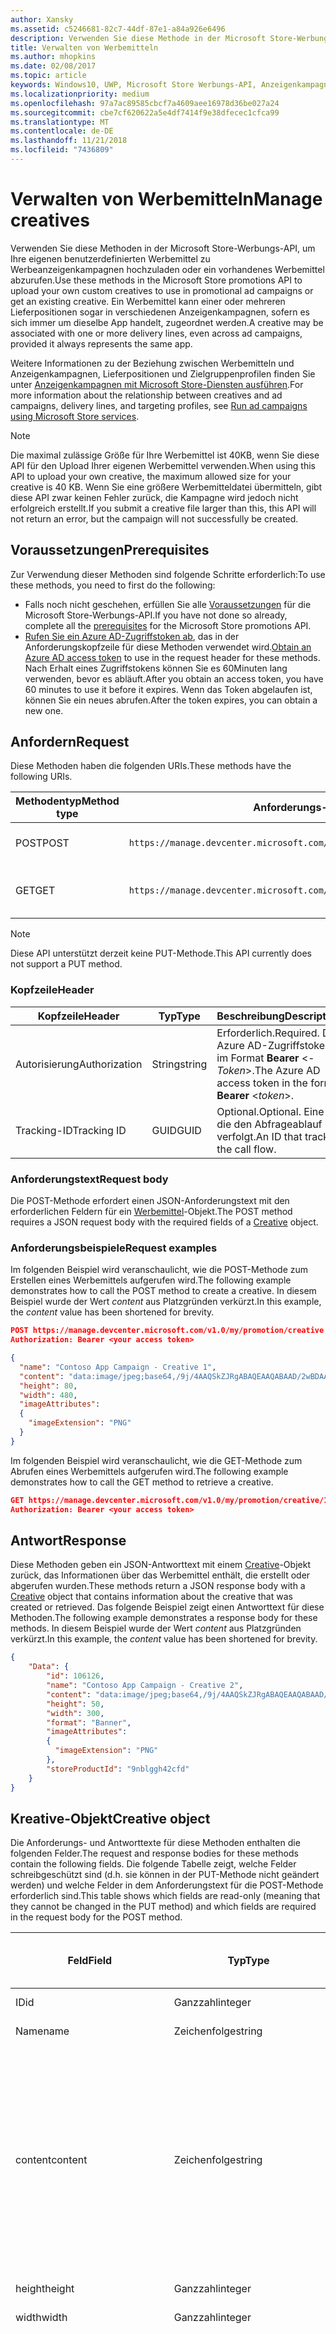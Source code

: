 ```yaml
---
author: Xansky
ms.assetid: c5246681-82c7-44df-87e1-a84a926e6496
description: Verwenden Sie diese Methode in der Microsoft Store-Werbungs-API, um Werbemittel für Werbeanzeigenkampagnen zu verwalten.
title: Verwalten von Werbemitteln
ms.author: mhopkins
ms.date: 02/08/2017
ms.topic: article
keywords: Windows10, UWP, Microsoft Store Werbungs-API, Anzeigenkampagnen
ms.localizationpriority: medium
ms.openlocfilehash: 97a7ac89585cbcf7a4609aee16978d36be027a24
ms.sourcegitcommit: cbe7cf620622a5e4df7414f9e38dfecec1cfca99
ms.translationtype: MT
ms.contentlocale: de-DE
ms.lasthandoff: 11/21/2018
ms.locfileid: "7436809"
---
```

# <a name="manage-creatives"></a><span data-ttu-id="d76ab-104">Verwalten von Werbemitteln</span><span class="sxs-lookup"><span data-stu-id="d76ab-104">Manage creatives</span></span>

<span data-ttu-id="d76ab-105">Verwenden Sie diese Methoden in der Microsoft Store-Werbungs-API, um Ihre eigenen benutzerdefinierten Werbemittel zu Werbeanzeigenkampagnen hochzuladen oder ein vorhandenes Werbemittel abzurufen.</span><span class="sxs-lookup"><span data-stu-id="d76ab-105">Use these methods in the Microsoft Store promotions API to upload your own custom creatives to use in promotional ad campaigns or get an existing creative.</span></span> <span data-ttu-id="d76ab-106">Ein Werbemittel kann einer oder mehreren Lieferpositionen sogar in verschiedenen Anzeigenkampagnen, sofern es sich immer um dieselbe App handelt, zugeordnet werden.</span><span class="sxs-lookup"><span data-stu-id="d76ab-106">A creative may be associated with one or more delivery lines, even across ad campaigns, provided it always represents the same app.</span></span>

<span data-ttu-id="d76ab-107">Weitere Informationen zu der Beziehung zwischen Werbemitteln und Anzeigenkampagnen, Lieferpositionen und Zielgruppenprofilen finden Sie unter [Anzeigenkampagnen mit Microsoft Store-Diensten ausführen](run-ad-campaigns-using-windows-store-services.md#call-the-windows-store-promotions-api).</span><span class="sxs-lookup"><span data-stu-id="d76ab-107">For more information about the relationship between creatives and ad campaigns, delivery lines, and targeting profiles, see [Run ad campaigns using Microsoft Store services](run-ad-campaigns-using-windows-store-services.md#call-the-windows-store-promotions-api).</span></span>

> [!NOTE]
> <span data-ttu-id="d76ab-108">Die maximal zulässige Größe für Ihre Werbemittel ist 40KB, wenn Sie diese API für den Upload Ihrer eigenen Werbemittel verwenden.</span><span class="sxs-lookup"><span data-stu-id="d76ab-108">When using this API to upload your own creative, the maximum allowed size for your creative is 40 KB.</span></span> <span data-ttu-id="d76ab-109">Wenn Sie eine größere Werbemitteldatei übermitteln, gibt diese API zwar keinen Fehler zurück, die Kampagne wird jedoch nicht erfolgreich erstellt.</span><span class="sxs-lookup"><span data-stu-id="d76ab-109">If you submit a creative file larger than this, this API will not return an error, but the campaign will not successfully be created.</span></span>

## <a name="prerequisites"></a><span data-ttu-id="d76ab-110">Voraussetzungen</span><span class="sxs-lookup"><span data-stu-id="d76ab-110">Prerequisites</span></span>

<span data-ttu-id="d76ab-111">Zur Verwendung dieser Methoden sind folgende Schritte erforderlich:</span><span class="sxs-lookup"><span data-stu-id="d76ab-111">To use these methods, you need to first do the following:</span></span>

* <span data-ttu-id="d76ab-112">Falls noch nicht geschehen, erfüllen Sie alle [Voraussetzungen](run-ad-campaigns-using-windows-store-services.md#prerequisites) für die Microsoft Store-Werbungs-API.</span><span class="sxs-lookup"><span data-stu-id="d76ab-112">If you have not done so already, complete all the [prerequisites](run-ad-campaigns-using-windows-store-services.md#prerequisites) for the Microsoft Store promotions API.</span></span>
* <span data-ttu-id="d76ab-113">[Rufen Sie ein Azure AD-Zugriffstoken ab](run-ad-campaigns-using-windows-store-services.md#obtain-an-azure-ad-access-token), das in der Anforderungskopfzeile für diese Methoden verwendet wird.</span><span class="sxs-lookup"><span data-stu-id="d76ab-113">[Obtain an Azure AD access token](run-ad-campaigns-using-windows-store-services.md#obtain-an-azure-ad-access-token) to use in the request header for these methods.</span></span> <span data-ttu-id="d76ab-114">Nach Erhalt eines Zugriffstokens können Sie es 60Minuten lang verwenden, bevor es abläuft.</span><span class="sxs-lookup"><span data-stu-id="d76ab-114">After you obtain an access token, you have 60 minutes to use it before it expires.</span></span> <span data-ttu-id="d76ab-115">Wenn das Token abgelaufen ist, können Sie ein neues abrufen.</span><span class="sxs-lookup"><span data-stu-id="d76ab-115">After the token expires, you can obtain a new one.</span></span>


## <a name="request"></a><span data-ttu-id="d76ab-116">Anfordern</span><span class="sxs-lookup"><span data-stu-id="d76ab-116">Request</span></span>

<span data-ttu-id="d76ab-117">Diese Methoden haben die folgenden URIs.</span><span class="sxs-lookup"><span data-stu-id="d76ab-117">These methods have the following URIs.</span></span>

| <span data-ttu-id="d76ab-118">Methodentyp</span><span class="sxs-lookup"><span data-stu-id="d76ab-118">Method type</span></span> | <span data-ttu-id="d76ab-119">Anforderungs-URI</span><span class="sxs-lookup"><span data-stu-id="d76ab-119">Request URI</span></span>     |  <span data-ttu-id="d76ab-120">Beschreibung</span><span class="sxs-lookup"><span data-stu-id="d76ab-120">Description</span></span>  |
|--------|-----------------------------|---------------|
| <span data-ttu-id="d76ab-121">POST</span><span class="sxs-lookup"><span data-stu-id="d76ab-121">POST</span></span>   | ```https://manage.devcenter.microsoft.com/v1.0/my/promotion/creative``` |  <span data-ttu-id="d76ab-122">Erstellt ein neues Werbemittel.</span><span class="sxs-lookup"><span data-stu-id="d76ab-122">Creates a new creative.</span></span>  |
| <span data-ttu-id="d76ab-123">GET</span><span class="sxs-lookup"><span data-stu-id="d76ab-123">GET</span></span>    | ```https://manage.devcenter.microsoft.com/v1.0/my/promotion/creative/{creativeId}``` |  <span data-ttu-id="d76ab-124">Ruft das durch *CreativeId* angegebene Werbemittel ab.</span><span class="sxs-lookup"><span data-stu-id="d76ab-124">Gets the creative specified by *creativeId*.</span></span>  |

> [!NOTE]
> <span data-ttu-id="d76ab-125">Diese API unterstützt derzeit keine PUT-Methode.</span><span class="sxs-lookup"><span data-stu-id="d76ab-125">This API currently does not support a PUT method.</span></span>


### <a name="header"></a><span data-ttu-id="d76ab-126">Kopfzeile</span><span class="sxs-lookup"><span data-stu-id="d76ab-126">Header</span></span>

| <span data-ttu-id="d76ab-127">Kopfzeile</span><span class="sxs-lookup"><span data-stu-id="d76ab-127">Header</span></span>        | <span data-ttu-id="d76ab-128">Typ</span><span class="sxs-lookup"><span data-stu-id="d76ab-128">Type</span></span>   | <span data-ttu-id="d76ab-129">Beschreibung</span><span class="sxs-lookup"><span data-stu-id="d76ab-129">Description</span></span>         |
|---------------|--------|---------------------|
| <span data-ttu-id="d76ab-130">Autorisierung</span><span class="sxs-lookup"><span data-stu-id="d76ab-130">Authorization</span></span> | <span data-ttu-id="d76ab-131">String</span><span class="sxs-lookup"><span data-stu-id="d76ab-131">string</span></span> | <span data-ttu-id="d76ab-132">Erforderlich.</span><span class="sxs-lookup"><span data-stu-id="d76ab-132">Required.</span></span> <span data-ttu-id="d76ab-133">Das Azure AD-Zugriffstoken im Format **Bearer** &lt;*-Token*&gt;.</span><span class="sxs-lookup"><span data-stu-id="d76ab-133">The Azure AD access token in the form **Bearer** &lt;*token*&gt;.</span></span> |
| <span data-ttu-id="d76ab-134">Tracking-ID</span><span class="sxs-lookup"><span data-stu-id="d76ab-134">Tracking ID</span></span>   | <span data-ttu-id="d76ab-135">GUID</span><span class="sxs-lookup"><span data-stu-id="d76ab-135">GUID</span></span>   | <span data-ttu-id="d76ab-136">Optional.</span><span class="sxs-lookup"><span data-stu-id="d76ab-136">Optional.</span></span> <span data-ttu-id="d76ab-137">Eine ID, die den Abfrageablauf verfolgt.</span><span class="sxs-lookup"><span data-stu-id="d76ab-137">An ID that tracks the call flow.</span></span>                                  |


### <a name="request-body"></a><span data-ttu-id="d76ab-138">Anforderungstext</span><span class="sxs-lookup"><span data-stu-id="d76ab-138">Request body</span></span>

<span data-ttu-id="d76ab-139">Die POST-Methode erfordert einen JSON-Anforderungstext mit den erforderlichen Feldern für ein [Werbemittel](#creative)-Objekt.</span><span class="sxs-lookup"><span data-stu-id="d76ab-139">The POST method requires a JSON request body with the required fields of a [Creative](#creative) object.</span></span>


### <a name="request-examples"></a><span data-ttu-id="d76ab-140">Anforderungsbeispiele</span><span class="sxs-lookup"><span data-stu-id="d76ab-140">Request examples</span></span>

<span data-ttu-id="d76ab-141">Im folgenden Beispiel wird veranschaulicht, wie die POST-Methode zum Erstellen eines Werbemittels aufgerufen wird.</span><span class="sxs-lookup"><span data-stu-id="d76ab-141">The following example demonstrates how to call the POST method to create a creative.</span></span> <span data-ttu-id="d76ab-142">In diesem Beispiel wurde der Wert *content* aus Platzgründen verkürzt.</span><span class="sxs-lookup"><span data-stu-id="d76ab-142">In this example, the *content* value has been shortened for brevity.</span></span>

```json
POST https://manage.devcenter.microsoft.com/v1.0/my/promotion/creative HTTP/1.1
Authorization: Bearer <your access token>

{
  "name": "Contoso App Campaign - Creative 1",
  "content": "data:image/jpeg;base64,/9j/4AAQSkZJRgABAQEAAQABAAD/2wBDAAgGB...other base64 data shortened for brevity...",
  "height": 80,
  "width": 480,
  "imageAttributes":
  {
    "imageExtension": "PNG"
  }
}
```

<span data-ttu-id="d76ab-143">Im folgenden Beispiel wird veranschaulicht, wie die GET-Methode zum Abrufen eines Werbemittels aufgerufen wird.</span><span class="sxs-lookup"><span data-stu-id="d76ab-143">The following example demonstrates how to call the GET method to retrieve a creative.</span></span>

```json
GET https://manage.devcenter.microsoft.com/v1.0/my/promotion/creative/106851  HTTP/1.1
Authorization: Bearer <your access token>
```


## <a name="response"></a><span data-ttu-id="d76ab-144">Antwort</span><span class="sxs-lookup"><span data-stu-id="d76ab-144">Response</span></span>

<span data-ttu-id="d76ab-145">Diese Methoden geben ein JSON-Antworttext mit einem [Creative](#creative)-Objekt zurück, das Informationen über das Werbemittel enthält, die erstellt oder abgerufen wurden.</span><span class="sxs-lookup"><span data-stu-id="d76ab-145">These methods return a JSON response body with a [Creative](#creative) object that contains information about the creative that was created or retrieved.</span></span> <span data-ttu-id="d76ab-146">Das folgende Beispiel zeigt einen Antworttext für diese Methoden.</span><span class="sxs-lookup"><span data-stu-id="d76ab-146">The following example demonstrates a response body for these methods.</span></span> <span data-ttu-id="d76ab-147">In diesem Beispiel wurde der Wert *content* aus Platzgründen verkürzt.</span><span class="sxs-lookup"><span data-stu-id="d76ab-147">In this example, the *content* value has been shortened for brevity.</span></span>

```json
{
    "Data": {
        "id": 106126,
        "name": "Contoso App Campaign - Creative 2",
        "content": "data:image/jpeg;base64,/9j/4AAQSkZJRgABAQEAAQABAAD/2wBDAAgGB...other base64 data shortened for brevity...",
        "height": 50,
        "width": 300,
        "format": "Banner",
        "imageAttributes":
        {
          "imageExtension": "PNG"
        },
        "storeProductId": "9nblggh42cfd"
    }
}
```


<span id="creative"/>

## <a name="creative-object"></a><span data-ttu-id="d76ab-148">Kreative-Objekt</span><span class="sxs-lookup"><span data-stu-id="d76ab-148">Creative object</span></span>

<span data-ttu-id="d76ab-149">Die Anforderungs- und Antworttexte für diese Methoden enthalten die folgenden Felder.</span><span class="sxs-lookup"><span data-stu-id="d76ab-149">The request and response bodies for these methods contain the following fields.</span></span> <span data-ttu-id="d76ab-150">Die folgende Tabelle zeigt, welche Felder schreibgeschützt sind (d.h. sie können in der PUT-Methode nicht geändert werden) und welche Felder in dem Anforderungstext für die POST-Methode erforderlich sind.</span><span class="sxs-lookup"><span data-stu-id="d76ab-150">This table shows which fields are read-only (meaning that they cannot be changed in the PUT method) and which fields are required in the request body for the POST method.</span></span>

| <span data-ttu-id="d76ab-151">Feld</span><span class="sxs-lookup"><span data-stu-id="d76ab-151">Field</span></span>        | <span data-ttu-id="d76ab-152">Typ</span><span class="sxs-lookup"><span data-stu-id="d76ab-152">Type</span></span>   |  <span data-ttu-id="d76ab-153">Beschreibung</span><span class="sxs-lookup"><span data-stu-id="d76ab-153">Description</span></span>      |  <span data-ttu-id="d76ab-154">Schreibgeschützt</span><span class="sxs-lookup"><span data-stu-id="d76ab-154">Read only</span></span>  | <span data-ttu-id="d76ab-155">Standard</span><span class="sxs-lookup"><span data-stu-id="d76ab-155">Default</span></span>  |  <span data-ttu-id="d76ab-156">Erforderlich für POST</span><span class="sxs-lookup"><span data-stu-id="d76ab-156">Required for POST</span></span> |  
|--------------|--------|---------------|------|-------------|------------|
|  <span data-ttu-id="d76ab-157">ID</span><span class="sxs-lookup"><span data-stu-id="d76ab-157">id</span></span>   |  <span data-ttu-id="d76ab-158">Ganzzahl</span><span class="sxs-lookup"><span data-stu-id="d76ab-158">integer</span></span>   |  <span data-ttu-id="d76ab-159">Die ID des Werbemittels.</span><span class="sxs-lookup"><span data-stu-id="d76ab-159">The ID of the creative.</span></span>     |   <span data-ttu-id="d76ab-160">Ja</span><span class="sxs-lookup"><span data-stu-id="d76ab-160">Yes</span></span>    |      |    <span data-ttu-id="d76ab-161">Nein</span><span class="sxs-lookup"><span data-stu-id="d76ab-161">No</span></span>   |       
|  <span data-ttu-id="d76ab-162">Name</span><span class="sxs-lookup"><span data-stu-id="d76ab-162">name</span></span>   |  <span data-ttu-id="d76ab-163">Zeichenfolge</span><span class="sxs-lookup"><span data-stu-id="d76ab-163">string</span></span>   |   <span data-ttu-id="d76ab-164">Name des Werbemittels.</span><span class="sxs-lookup"><span data-stu-id="d76ab-164">The name of the creative.</span></span>    |    <span data-ttu-id="d76ab-165">Nein</span><span class="sxs-lookup"><span data-stu-id="d76ab-165">No</span></span>   |      |  <span data-ttu-id="d76ab-166">Ja</span><span class="sxs-lookup"><span data-stu-id="d76ab-166">Yes</span></span>     |       
|  <span data-ttu-id="d76ab-167">content</span><span class="sxs-lookup"><span data-stu-id="d76ab-167">content</span></span>   |  <span data-ttu-id="d76ab-168">Zeichenfolge</span><span class="sxs-lookup"><span data-stu-id="d76ab-168">string</span></span>   |  <span data-ttu-id="d76ab-169">Der Inhalt des Werbemittel-Image im Base64-codierten Format.</span><span class="sxs-lookup"><span data-stu-id="d76ab-169">The content of the creative image, in Base64-encoded format.</span></span><br/><br/><span data-ttu-id="d76ab-170">**Hinweis:**&nbsp;&nbsp;Die maximal zulässige Größe der Werbemitteldatei beträgt 40KB.</span><span class="sxs-lookup"><span data-stu-id="d76ab-170">**Note**&nbsp;&nbsp;The maximum allowed size for your creative is 40 KB.</span></span> <span data-ttu-id="d76ab-171">Wenn Sie eine größere Werbemitteldatei übermitteln, gibt diese API zwar keinen Fehler zurück, die Kampagne wird jedoch nicht erfolgreich erstellt.</span><span class="sxs-lookup"><span data-stu-id="d76ab-171">If you submit a creative file larger than this, this API will not return an error, but the campaign will not successfully be created.</span></span>     |  <span data-ttu-id="d76ab-172">Nein</span><span class="sxs-lookup"><span data-stu-id="d76ab-172">No</span></span>     |      |   <span data-ttu-id="d76ab-173">Ja</span><span class="sxs-lookup"><span data-stu-id="d76ab-173">Yes</span></span>    |       
|  <span data-ttu-id="d76ab-174">height</span><span class="sxs-lookup"><span data-stu-id="d76ab-174">height</span></span>   |  <span data-ttu-id="d76ab-175">Ganzzahl</span><span class="sxs-lookup"><span data-stu-id="d76ab-175">integer</span></span>   |   <span data-ttu-id="d76ab-176">Die Höhe des Werbemittels.</span><span class="sxs-lookup"><span data-stu-id="d76ab-176">The height of the creative.</span></span>    |    <span data-ttu-id="d76ab-177">Nein</span><span class="sxs-lookup"><span data-stu-id="d76ab-177">No</span></span>    |      |   <span data-ttu-id="d76ab-178">Ja</span><span class="sxs-lookup"><span data-stu-id="d76ab-178">Yes</span></span>    |       
|  <span data-ttu-id="d76ab-179">width</span><span class="sxs-lookup"><span data-stu-id="d76ab-179">width</span></span>   |  <span data-ttu-id="d76ab-180">Ganzzahl</span><span class="sxs-lookup"><span data-stu-id="d76ab-180">integer</span></span>   |  <span data-ttu-id="d76ab-181">Die Breite des Werbemittels.</span><span class="sxs-lookup"><span data-stu-id="d76ab-181">The width of the creative.</span></span>     |  <span data-ttu-id="d76ab-182">Nein</span><span class="sxs-lookup"><span data-stu-id="d76ab-182">No</span></span>    |     |    <span data-ttu-id="d76ab-183">Ja</span><span class="sxs-lookup"><span data-stu-id="d76ab-183">Yes</span></span>   |       
|  <span data-ttu-id="d76ab-184">landingUrl</span><span class="sxs-lookup"><span data-stu-id="d76ab-184">landingUrl</span></span>   |  <span data-ttu-id="d76ab-185">Zeichenfolge</span><span class="sxs-lookup"><span data-stu-id="d76ab-185">string</span></span>   |  <span data-ttu-id="d76ab-186">Wenn Sie für die Messung von Installationsanalysen für Ihre App einen Kampagnenachverfolgungsdienst wie Kochava, AppsFlyer oder Tune verwenden, weisen Sie die Nachverfolgungs-URL in diesem Feld zu, wenn Sie die POST-Methode aufrufen (wenn angegeben; dieser Wert muss ein gültiger URI sein).</span><span class="sxs-lookup"><span data-stu-id="d76ab-186">If you are using a campaign tracking service such as Kochava, AppsFlyer or Tune to measure install analytics for your app, assign your tracking URL in this field when you call the POST method (if specified, this value must be a valid URI).</span></span> <span data-ttu-id="d76ab-187">Wenn Sie keinen Kampagnennachverfolgungsdienst verwenden, lassen Sie diesen Wert beim Aufruf der POST-Methode aus. (In diesem Fall wird diese URL automatisch erstellt.)</span><span class="sxs-lookup"><span data-stu-id="d76ab-187">If you are not using a campaign tracking service, omit this value when you call the POST method (in this case, this URL will be created automatically).</span></span>   |  <span data-ttu-id="d76ab-188">Nein</span><span class="sxs-lookup"><span data-stu-id="d76ab-188">No</span></span>    |     |   <span data-ttu-id="d76ab-189">Ja</span><span class="sxs-lookup"><span data-stu-id="d76ab-189">Yes</span></span>    |       
|  <span data-ttu-id="d76ab-190">format</span><span class="sxs-lookup"><span data-stu-id="d76ab-190">format</span></span>   |  <span data-ttu-id="d76ab-191">Zeichenfolge</span><span class="sxs-lookup"><span data-stu-id="d76ab-191">string</span></span>   |   <span data-ttu-id="d76ab-192">Das Anzeigenformat.</span><span class="sxs-lookup"><span data-stu-id="d76ab-192">The ad format.</span></span> <span data-ttu-id="d76ab-193">Zurzeit ist **Banner** der einzige Wert, der unterstützt wird.</span><span class="sxs-lookup"><span data-stu-id="d76ab-193">Currently, the only supported value is **Banner**.</span></span>    |   <span data-ttu-id="d76ab-194">Nein</span><span class="sxs-lookup"><span data-stu-id="d76ab-194">No</span></span>    |  <span data-ttu-id="d76ab-195">Banner</span><span class="sxs-lookup"><span data-stu-id="d76ab-195">Banner</span></span>   |  <span data-ttu-id="d76ab-196">Nein</span><span class="sxs-lookup"><span data-stu-id="d76ab-196">No</span></span>     |       
|  <span data-ttu-id="d76ab-197">imageAttributes</span><span class="sxs-lookup"><span data-stu-id="d76ab-197">imageAttributes</span></span>   | [<span data-ttu-id="d76ab-198">ImageAttributes</span><span class="sxs-lookup"><span data-stu-id="d76ab-198">ImageAttributes</span></span>](#image-attributes)    |   <span data-ttu-id="d76ab-199">Stellt Attribute für das Werbemittel bereit.</span><span class="sxs-lookup"><span data-stu-id="d76ab-199">Provides attributes for the creative.</span></span>     |   <span data-ttu-id="d76ab-200">Nein</span><span class="sxs-lookup"><span data-stu-id="d76ab-200">No</span></span>    |      |   <span data-ttu-id="d76ab-201">Ja</span><span class="sxs-lookup"><span data-stu-id="d76ab-201">Yes</span></span>    |       
|  <span data-ttu-id="d76ab-202">storeProductId</span><span class="sxs-lookup"><span data-stu-id="d76ab-202">storeProductId</span></span>   |  <span data-ttu-id="d76ab-203">String</span><span class="sxs-lookup"><span data-stu-id="d76ab-203">string</span></span>   |   <span data-ttu-id="d76ab-204">Die [Store-ID](in-app-purchases-and-trials.md#store-ids) der App, der diese Anzeigenkampagne zugeordnet ist.</span><span class="sxs-lookup"><span data-stu-id="d76ab-204">The [Store ID](in-app-purchases-and-trials.md#store-ids) for the app that this ad campaign is associated with.</span></span> <span data-ttu-id="d76ab-205">Ein Beispiel für eine Store-ID eines Produkts ist 9nblggh42cfd.</span><span class="sxs-lookup"><span data-stu-id="d76ab-205">An example Store ID for a product is 9nblggh42cfd.</span></span>    |   <span data-ttu-id="d76ab-206">Nein</span><span class="sxs-lookup"><span data-stu-id="d76ab-206">No</span></span>    |    |  <span data-ttu-id="d76ab-207">Nein</span><span class="sxs-lookup"><span data-stu-id="d76ab-207">No</span></span>     |   |  


<span id="image-attributes"/>

## <a name="imageattributes-object"></a><span data-ttu-id="d76ab-208">ImageAttributes-Objekt</span><span class="sxs-lookup"><span data-stu-id="d76ab-208">ImageAttributes object</span></span>

| <span data-ttu-id="d76ab-209">Feld</span><span class="sxs-lookup"><span data-stu-id="d76ab-209">Field</span></span>        | <span data-ttu-id="d76ab-210">Typ</span><span class="sxs-lookup"><span data-stu-id="d76ab-210">Type</span></span>   |  <span data-ttu-id="d76ab-211">Beschreibung</span><span class="sxs-lookup"><span data-stu-id="d76ab-211">Description</span></span>      |  <span data-ttu-id="d76ab-212">Schreibgeschützt</span><span class="sxs-lookup"><span data-stu-id="d76ab-212">Read-only</span></span>  | <span data-ttu-id="d76ab-213">Standardwert</span><span class="sxs-lookup"><span data-stu-id="d76ab-213">Default value</span></span>  | <span data-ttu-id="d76ab-214">Erforderlich für POST</span><span class="sxs-lookup"><span data-stu-id="d76ab-214">Required for POST</span></span> |  
|--------------|--------|---------------|------|-------------|------------|
|  <span data-ttu-id="d76ab-215">imageExtension</span><span class="sxs-lookup"><span data-stu-id="d76ab-215">imageExtension</span></span>   |   <span data-ttu-id="d76ab-216">Zeichenfolge</span><span class="sxs-lookup"><span data-stu-id="d76ab-216">string</span></span>  |   <span data-ttu-id="d76ab-217">Einer der folgenden Werte: **PNG** oder **JPG**.</span><span class="sxs-lookup"><span data-stu-id="d76ab-217">One of the following values: **PNG** or **JPG**.</span></span>    |    <span data-ttu-id="d76ab-218">Nein</span><span class="sxs-lookup"><span data-stu-id="d76ab-218">No</span></span>   |      |   <span data-ttu-id="d76ab-219">Ja</span><span class="sxs-lookup"><span data-stu-id="d76ab-219">Yes</span></span>    |       |


## <a name="related-topics"></a><span data-ttu-id="d76ab-220">Verwandte Themen</span><span class="sxs-lookup"><span data-stu-id="d76ab-220">Related topics</span></span>

* [<span data-ttu-id="d76ab-221">Ausführen von Anzeigenkampagnen mit Microsoft Store-Diensten</span><span class="sxs-lookup"><span data-stu-id="d76ab-221">Run ad campaigns using Microsoft Store Services</span></span>](run-ad-campaigns-using-windows-store-services.md)
* [<span data-ttu-id="d76ab-222">Verwalten von Anzeigenkampagnen</span><span class="sxs-lookup"><span data-stu-id="d76ab-222">Manage ad campaigns</span></span>](manage-ad-campaigns.md)
* [<span data-ttu-id="d76ab-223">Verwalten von Lieferpositionen für Anzeigenkampagnen</span><span class="sxs-lookup"><span data-stu-id="d76ab-223">Manage delivery lines for ad campaigns</span></span>](manage-delivery-lines-for-ad-campaigns.md)
* [<span data-ttu-id="d76ab-224">Verwalten von Zielgruppenprofilen für Anzeigenkampagnen</span><span class="sxs-lookup"><span data-stu-id="d76ab-224">Manage targeting profiles for ad campaigns</span></span>](manage-targeting-profiles-for-ad-campaigns.md)
* [<span data-ttu-id="d76ab-225">Abrufen der Leistungsdaten einer Anzeigenkampagne</span><span class="sxs-lookup"><span data-stu-id="d76ab-225">Get ad campaign performance data</span></span>](get-ad-campaign-performance-data.md)

